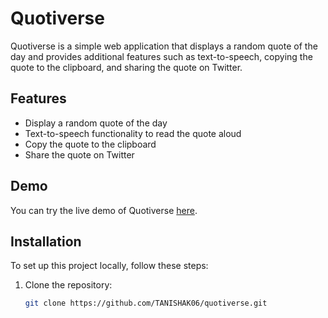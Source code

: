 # Quotiverse

Quotiverse is a simple web application that displays a random quote of the day and provides additional features such as text-to-speech, copying the quote to the clipboard, and sharing the quote on Twitter.

## Features

- Display a random quote of the day
- Text-to-speech functionality to read the quote aloud
- Copy the quote to the clipboard
- Share the quote on Twitter

## Demo

You can try the live demo of Quotiverse [here](#).

## Installation

To set up this project locally, follow these steps:

1. Clone the repository:
   ```bash
   git clone https://github.com/TANISHAK06/quotiverse.git

